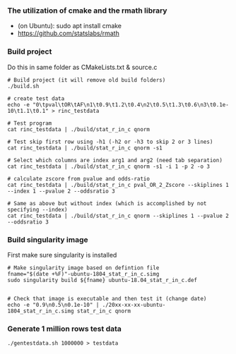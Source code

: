 ### The utilization of cmake and the rmath library
- (on Ubuntu): sudo apt install cmake
- https://github.com/statslabs/rmath

### Build project 
Do this in same folder as CMakeLists.txt & source.c

```
# Build project (it will remove old build folders)
./build.sh

# create test data
echo -e "0\tpval\tOR\tAF\n1\t0.9\t1.2\t0.4\n2\t0.5\t1.3\t0.6\n3\t0.1e-10\t1.1\t0.1" > rinc_testdata

# Test program
cat rinc_testdata | ./build/stat_r_in_c qnorm

# Test skip first row using -h1 (-h2 or -h3 to skip 2 or 3 lines)
cat rinc_testdata | ./build/stat_r_in_c qnorm -s1

# Select which columns are index arg1 and arg2 (need tab separation)
cat rinc_testdata | ./build/stat_r_in_c qnorm -s1 -i 1 -p 2 -o 3

# calculate zscore from pvalue and odds-ratio
cat rinc_testdata | ./build/stat_r_in_c pval_OR_2_Zscore --skiplines 1 --index 1 --pvalue 2 --oddsratio 3

# Same as above but without index (which is accomplished by not specifying --index)
cat rinc_testdata | ./build/stat_r_in_c qnorm --skiplines 1 --pvalue 2 --oddsratio 3

```

### Build singularity image
First make sure singularity is installed

```
# Make singularity image based on defintion file
fname="$(date +%F)"-ubuntu-1804_stat_r_in_c.simg
sudo singularity build ${fname} ubuntu-18.04_stat_r_in_c.def 


# Check that image is executable and then test it (change date)
echo -e "0.9\n0.5\n0.1e-10" | ./20xx-xx-xx-ubuntu-1804_stat_r_in_c.simg stat_r_in_c qnorm
```

### Generate 1 million rows test data
```
./gentestdata.sh 1000000 > testdata

